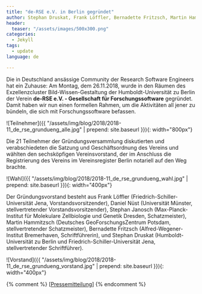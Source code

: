 ```yaml
---
title: "de-RSE e.V. in Berlin gegründet"
author: Stephan Druskat, Frank Löffler, Bernadette Fritzsch, Martin Hammitzsch, Daniel Nüst, Stephan Janosch
header:
  teaser: "/assets/images/500x300.png"
categories: 
  - Jekyll
tags:
  - update
language: de

---
```


Die in Deutschland ansässige Community der Research Software Engineers hat ein
Zuhause: Am Montag, dem 26.11.2018, wurde in den Räumen des
Exzellenzcluster Bild-Wissen-Gestaltung der Humboldt-Universität zu Berlin der
Verein **de-RSE e.V. - Gesellschaft für Forschungssoftware** gegründet. Damit haben
wir nun einen formellen Rahmen, um die Aktivitäten all jener zu bündeln, die sich mit
Forschungssoftware befassen.

![Teilnehmer]({{ "/assets/img/blog/2018/2018-11_de_rse_grundueng_alle.jpg" | prepend: site.baseurl }}){: width="800px"}

Die 21 Teilnehmer der Gründungsversammlung diskutierten und verabschiedeten
die Satzung und Geschäftsordnung des Vereins und wählten den sechsköpfigen
Vereinsvorstand, der im Anschluss die Registrierung des Vereins im 
Vereinsregister Berlin notariell auf den Weg brachte.

![Wahl]({{ "/assets/img/blog/2018/2018-11_de_rse_grundueng_wahl.jpg" | prepend: site.baseurl }}){: width="400px"}

Der Gründungsvorstand besteht aus Frank Löffler (Friedrich-Schiller-Universität Jena, Vorstandsvorsitzender), Daniel Nüst (Universität Münster, stellvertretender Vorstandsvorsitzender), Stephan Janosch (Max-Planck-Institut für Molekulare Zellbiologie und Genetik Dresden, Schatzmeister), Martin Hammitzsch (Deutsches GeoForschungsZentrum Potsdam, stellvertretender Schatzmeister), Bernadette Fritzsch (Alfred-Wegener-Institut Bremerhaven, Schriftführerin), und Stephan Druskat (Humboldt-Universität zu Berlin und Friedrich-Schiller-Universität Jena, stellvertretender Schriftführer).

![Vorstand]({{ "/assets/img/blog/2018/2018-11_de_rse_grundueng_vorstand.jpg" | prepend: site.baseurl }}){: width="400px"}

{% comment %}
[[Pressemitteilung](assets/pdf/association/press/pressemitteilung-de-rse-ev.pdf)]
{% endcomment %}
